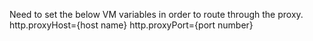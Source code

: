 Need to set the below VM variables in order to route through the proxy.
http.proxyHost={host name}
http.proxyPort={port number}